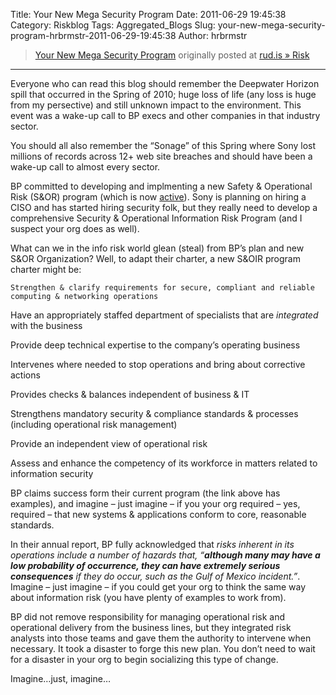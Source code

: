 Title: Your New Mega Security Program
Date: 2011-06-29 19:45:38
Category: Riskblog
Tags: Aggregated_Blogs
Slug: your-new-mega-security-program-hrbrmstr-2011-06-29-19:45:38
Author: hrbrmstr

>[Your New Mega Security Program](http://rud.is/b/2011/06/29/your-new-mega-security-program/) originally posted at [rud.is » Risk](http://rud.is/b)
***
Everyone who can read this blog should remember the Deepwater Horizon spill that occurred in the Spring of 2010; huge loss of life (any loss is huge from my persective) and still unknown impact to the environment. This event was a wake-up call to BP execs and other companies in that industry sector.

You should all also remember the “Sonage” of this Spring where Sony lost millions of records across 12+ web site breaches and should have been a wake-up call to almost every sector.

BP committed to developing and implmenting a new Safety & Operational Risk (S&OR) program (which is now [active](http://www.propertycasualty360.com/2011/06/29/bps-mega-safety-program-operational?t=loss-control)). Sony is planning on hiring a CISO and has started hiring security folk, but they really need to develop a comprehensive Security & Operational Information Risk Program (and I suspect your org does as well).

What can we in the info risk world glean (steal) from BP’s plan and new S&OR Organization? Well, to adapt their charter, a new S&OIR program charter might be:

    Strengthen & clarify requirements for secure, compliant and reliable computing & networking operations

Have an appropriately staffed department of specialists that are *integrated* with the business

Provide deep technical expertise to the company’s operating business

Intervenes where needed to stop operations and bring about corrective actions

Provides checks & balances independent of business & IT

Strengthens mandatory security & compliance standards & processes (including operational risk management)

Provide an independent view of operational risk

Assess and enhance the competency of its workforce in matters related to information security

BP claims success form their current program (the link above has examples), and imagine – just imagine – if you your org required – yes, required – that new systems & applications conform to core, reasonable standards.

In their annual report, BP fully acknowledged that *risks inherent in its operations include a number of hazards that, “**although many may have a low probability of occurrence, they can have extremely serious consequences** if they do occur, such as the Gulf of Mexico incident.”*. Imagine – just imagine – if you could get your org to think the same way about information risk (you have plenty of examples to work from).

BP did not remove responsibility for managing operational risk and operational delivery from the business lines, but they integrated risk analysts into those teams and gave them the authority to intervene when necessary. It took a disaster to forge this new plan. You don’t need to wait for a disaster in your org to begin socializing this type of change.

Imagine…just, imagine…

